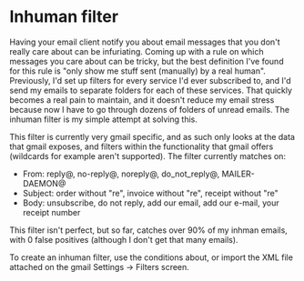 Inhuman filter
==============

Having your email client notify you about email messages that you don't really care about can be infuriating. Coming up with a rule on which messages you care about can be tricky, but the best definition I've found for this rule is "only show me stuff sent (manually) by a real human". Previously, I'd set up filters for every service I'd ever subscribed to, and I'd send my emails to separate folders for each of these services. That quickly becomes a real pain to maintain, and it doesn't reduce my email stress because now I have to go through dozens of folders of unread emails. The inhuman filter is my simple attempt at solving this.

This filter is currently very gmail specific, and as such only looks at the data that gmail exposes, and filters within the functionality that gmail offers (wildcards for example aren't supported). The filter currently matches on:

* From: reply@, no-reply@, noreply@, do_not_reply@, MAILER-DAEMON@
* Subject: order without "re", invoice without "re", receipt without "re"
* Body: unsubscribe, do not reply, add our email, add our e-mail, your receipt number

This filter isn't perfect, but so far, catches over 90% of my inhman emails, with 0 false positives (although I don't get that many emails).

To create an inhuman filter, use the conditions about, or import the XML file attached on the gmail Settings -> Filters screen.
